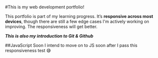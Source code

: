 #This is my web development portfolio!

This portfolio is part of my learning progress. It’s **responsive across most devices**, though there are still a few edge cases I'm actively working on improving. The responsiveness will get better.

***This is also my introduction to Git & Github***

##JavaScript Soon
I intend to move on to JS soon after I pass this responsiveness test 😅